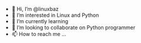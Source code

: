 - 👋 Hi, I’m @linuxbaz
- 👀 I’m interested in Linux and Python
- 🌱 I’m currently learning 
- 💞️ I’m looking to collaborate on Python programmer
- 📫 How to reach me ...

<!---
linuxbaz/linuxbaz is a ✨ special ✨ repository because its `README.md` (this file) appears on your GitHub profile.
You can click the Preview link to take a look at your changes.
--->

